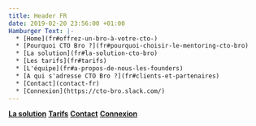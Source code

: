 ```yaml
---
title: Header FR
date: 2019-02-20 23:56:00 +01:00
Hamburger Text: |-
  * [Home](fr#offrez-un-bro-à-votre-cto-)
  * [Pourquoi CTO Bro ?](fr#pourquoi-choisir-le-mentoring-cto-bro)
  * [La solution](fr#la-solution-cto-bro)
  * [Les tarifs](fr#tarifs)
  * [L'équipe](fr#a-propos-de-nous-les-founders)
  * [A qui s'adresse CTO Bro ?](fr#clients-et-partenaires)
  * [Contact](contact-fr)
  * [Connexion](https://cto-bro.slack.com/)
---
```


__[La solution](fr#la-solution-cto-bro)__ __[Tarifs](fr#tarifs)__ __[Contact](contact-fr)__ __[Connexion](https://cto-bro.slack.com/)__